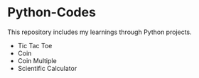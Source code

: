 # Python-Codes
This repository includes my learnings through Python projects. 

* Tic Tac Toe
* Coin
* Coin Multiple
* Scientific Calculator

